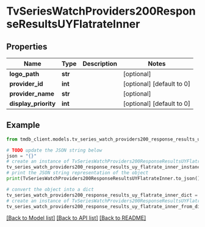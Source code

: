 # TvSeriesWatchProviders200ResponseResultsUYFlatrateInner


## Properties

Name | Type | Description | Notes
------------ | ------------- | ------------- | -------------
**logo_path** | **str** |  | [optional] 
**provider_id** | **int** |  | [optional] [default to 0]
**provider_name** | **str** |  | [optional] 
**display_priority** | **int** |  | [optional] [default to 0]

## Example

```python
from tmdb_client.models.tv_series_watch_providers200_response_results_uy_flatrate_inner import TvSeriesWatchProviders200ResponseResultsUYFlatrateInner

# TODO update the JSON string below
json = "{}"
# create an instance of TvSeriesWatchProviders200ResponseResultsUYFlatrateInner from a JSON string
tv_series_watch_providers200_response_results_uy_flatrate_inner_instance = TvSeriesWatchProviders200ResponseResultsUYFlatrateInner.from_json(json)
# print the JSON string representation of the object
print(TvSeriesWatchProviders200ResponseResultsUYFlatrateInner.to_json())

# convert the object into a dict
tv_series_watch_providers200_response_results_uy_flatrate_inner_dict = tv_series_watch_providers200_response_results_uy_flatrate_inner_instance.to_dict()
# create an instance of TvSeriesWatchProviders200ResponseResultsUYFlatrateInner from a dict
tv_series_watch_providers200_response_results_uy_flatrate_inner_from_dict = TvSeriesWatchProviders200ResponseResultsUYFlatrateInner.from_dict(tv_series_watch_providers200_response_results_uy_flatrate_inner_dict)
```
[[Back to Model list]](../README.md#documentation-for-models) [[Back to API list]](../README.md#documentation-for-api-endpoints) [[Back to README]](../README.md)


